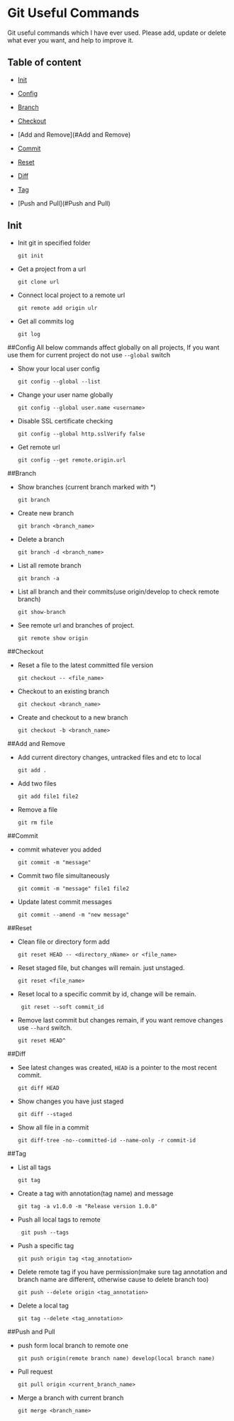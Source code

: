 # Git Useful Commands
Git useful commands which I have ever used. Please add, update or delete what ever you want, and help to improve it.

## Table of content
* [Init](#Init)

* [Config](#Config)

* [Branch](#Branch)

* [Checkout](#Checkout)

* [Add and Remove](#Add and Remove)

* [Commit](#Commit)

* [Reset](#Reset)

* [Diff](#Diff)

* [Tag](#Tag)

* [Push and Pull](#Push and Pull)

## Init
* Init git in specified folder

   `git init `

* Get a project from a url

  `git clone url`

* Connect local project to a remote url

  `git remote add origin ulr`

* Get all commits log

  `git log` 
  
 ##Config
 All below commands affect globally on all projects, If you want use them for current project do not use `--global` switch
 * Show your local user config
 
    `git config --global --list`

* Change your user name globally
    
    `git config --global user.name <username>`

* Disable SSL certificate checking

    `git config --global http.sslVerify false `

* Get remote url
    
    `git config --get remote.origin.url `
    
 ##Branch
* Show branches (current branch marked with *)

    `git branch `

* Create new branch

    `git branch <branch_name> `

* Delete a branch

    `git branch -d <branch_name> `

* List all remote branch
    
    `git branch -a`

* List all branch and their commits(use origin/develop to check remote branch)

    `git show-branch`

* See remote url and branches of project.

    `git remote show origin`

##Checkout
* Reset a file to the latest committed file version
    
    `git checkout -- <file_name> `

* Checkout to an existing branch

    `git checkout <branch_name>`

* Create and checkout to a new branch

    `git checkout -b <branch_name>`
       
##Add and Remove
* Add current directory changes, untracked files and etc to local

    `git add . ` 

* Add two files
    
    `git add file1 file2`

* Remove a file
    
    `git rm file`
    
##Commit
* commit whatever you added
 
    `git commit -m "message"`

* Commit two file simultaneously

    ` git commit -m "message" file1 file2 `
    
* Update latest commit messages
    
    `git commit --amend -m "new message"`
    
##Reset
* Clean file or directory form add

    `git reset HEAD -- <directory_nName> or <file_name>`

* Reset staged file, but changes will remain. just unstaged.
    
    `git reset <file_name> `

* Reset local to a specific commit by id, change will be remain.
    
    ` git reset --soft commit_id`

* Remove last commit but changes remain, if you want remove changes use `--hard` switch.

    `git reset HEAD^ `
    
##Diff
* See latest changes was created, `HEAD` is a pointer to the most recent commit.

    `git diff HEAD `

* Show changes you have just staged

    `git diff --staged `

*  Show all file in a commit

    `git diff-tree -no--committed-id --name-only -r commit-id`
   
##Tag
* List all tags

    `git tag`

* Create a tag with annotation(tag name) and message

    `git tag -a v1.0.0 -m "Release version 1.0.0"`

* Push all local tags to remote
    
    ` git push --tags`
    
* Push a specific tag

    `git push origin tag <tag_annotation>`

* Delete remote tag if you have permission(make sure tag annotation and branch name are different, otherwise cause to delete branch too)

    ` git push --delete origin <tag_annotation> `

* Delete a local tag

    `git tag --delete <tag_annotation>`
    
##Push and Pull
* push form local branch to remote one

    `git push origin(remote branch name) develop(local branch name)`

* Pull request

    `git pull origin <current_branch_name> `

* Merge a branch with current branch
    
    `git merge <branch_name>`



  

